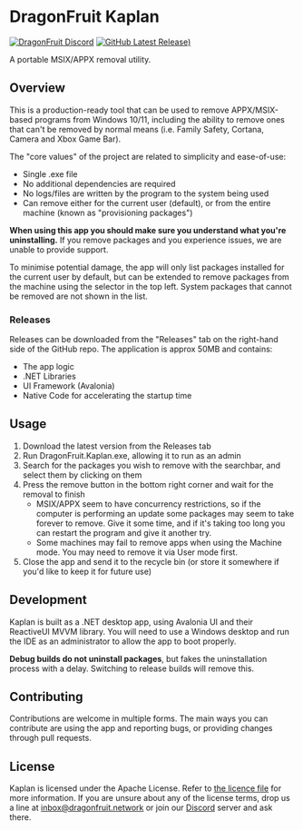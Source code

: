 # DragonFruit Kaplan
[![DragonFruit Discord](https://img.shields.io/discord/482528405292843018?label=Discord&style=popout)](https://discord.gg/VA26u5Z)
[![GitHub Latest Release)](https://img.shields.io/github/v/release/dragonfruitnetwork/kaplan?logo=github)](https://github.com/dragonfruitnetwork/kaplan/releases/latest)

A portable MSIX/APPX removal utility.

## Overview
This is a production-ready tool that can be used to remove APPX/MSIX-based programs from Windows 10/11, including the ability to remove ones that can't be removed by normal means (i.e. Family Safety, Cortana, Camera and Xbox Game Bar).

The "core values" of the project are related to simplicity and ease-of-use:

- Single .exe file
- No additional dependencies are required
- No logs/files are written by the program to the system being used
- Can remove either for the current user (default), or from the entire machine (known as "provisioning packages")

**When using this app you should make sure you understand what you're uninstalling.** If you remove packages and you experience issues, we are unable to provide support.

To minimise potential damage, the app will only list packages installed for the current user by default, but can be extended to remove packages from the machine using the selector in the top left. System packages that cannot be removed are not shown in the list.

### Releases
Releases can be downloaded from the "Releases" tab on the right-hand side of the GitHub repo.
The application is approx 50MB and contains:

- The app logic
- .NET Libraries
- UI Framework (Avalonia)
- Native Code for accelerating the startup time

## Usage
1. Download the latest version from the Releases tab
2. Run DragonFruit.Kaplan.exe, allowing it to run as an admin
3. Search for the packages you wish to remove with the searchbar, and select them by clicking on them
4. Press the remove button in the bottom right corner and wait for the removal to finish
    - MSIX/APPX seem to have concurrency restrictions, so if the computer is performing an update some packages may seem to take forever to remove. Give it some time, and if it's taking too long you can restart the program and give it another try.
    - Some machines may fail to remove apps when using the Machine mode. You may need to remove it via User mode first.
5. Close the app and send it to the recycle bin (or store it somewhere if you'd like to keep it for future use)

## Development
Kaplan is built as a .NET desktop app, using Avalonia UI and their ReactiveUI MVVM library. You will need to use a Windows desktop and run the IDE as an administrator to allow the app to boot properly.

**Debug builds do not uninstall packages**, but fakes the uninstallation process with a delay. Switching to release builds will remove this.

## Contributing
Contributions are welcome in multiple forms. The main ways you can contribute are using the app and reporting bugs, or providing changes through pull requests.

## License
Kaplan is licensed under the Apache License. Refer to [the licence file](license.md) for more information. If you are unsure about any of the license terms, drop us a line at inbox@dragonfruit.network or join our [Discord](https://discord.gg/VA26u5Z) server and ask there.
